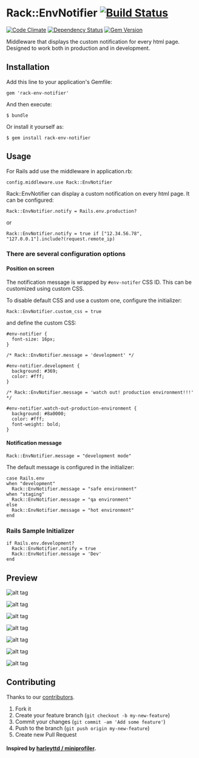 # Rack::EnvNotifier [![Build Status](https://secure.travis-ci.org/ducknorris/rack-env-notifier.png)](http://travis-ci.org/ducknorris/rack-env-notifier)

[![Code Climate](https://codeclimate.com/github/ducknorris/rack-env-notifier.png)](https://codeclimate.com/github/ducknorris/rack-env-notifier) [![Dependency Status](https://gemnasium.com/ducknorris/rack-env-notifier.png)](https://gemnasium.com/ducknorris/rack-env-notifier) [![Gem Version](https://badge.fury.io/rb/rack-env-notifier.png)](http://badge.fury.io/rb/rack-env-notifier)

Middleware that displays the custom notification for every html page. Designed to work both in production and in development.

## Installation

Add this line to your application's Gemfile:

    gem 'rack-env-notifier'

And then execute:

    $ bundle

Or install it yourself as:

    $ gem install rack-env-notifier

## Usage

For Rails add use the middleware in application.rb:

    config.middleware.use Rack::EnvNotifier


Rack::EnvNotifier can display a custom notification on every html page. It can be configured:

    Rack::EnvNotifier.notify = Rails.env.production?

or

    Rack::EnvNotifier.notify = true if ["12.34.56.78", "127.0.0.1"].include?(request.remote_ip)

### There are several configuration options

#### Position on screen

The notification message is wrapped by ``#env-notifer`` CSS ID. This can be customized using custom CSS.

To disable default CSS and use a custom one, configure the initializer:

    Rack::EnvNotifier.custom_css = true

and define the custom CSS:

    #env-notifier {
      font-size: 16px;
    }

    /* Rack::EnvNotifier.message = 'development' */

    #env-notifier.development {
      background: #369;
      color: #fff;
    }

    /* Rack::EnvNotifier.message = 'watch out! production environment!!!' */

    #env-notifier.watch-out-production-environment {
      background: #8a0000;
      color: #fff;
      font-weight: bold;
    }


#### Notification message

    Rack::EnvNotifier.message = "development mode"

The default message is configured in the initializer:

    case Rails.env
    when "development"
      Rack::EnvNotifier.message = "safe environment"
    when "staging"
      Rack::EnvNotifier.message = "qa environment"
    else
      Rack::EnvNotifier.message = "hot environment"
    end


### Rails Sample Initializer

    if Rails.env.development?
      Rack::EnvNotifier.notify = true
      Rack::EnvNotifier.message = 'Dev'
    end

## Preview

![alt tag](https://rack-env-notifier.s3.amazonaws.com/assets/preview1.png)

![alt tag](https://rack-env-notifier.s3.amazonaws.com/assets/preview2.png)

![alt tag](https://rack-env-notifier.s3.amazonaws.com/assets/preview3.png)

![alt tag](https://rack-env-notifier.s3.amazonaws.com/assets/preview4.png)

![alt tag](https://rack-env-notifier.s3.amazonaws.com/assets/preview5.png)

![alt tag](https://rack-env-notifier.s3.amazonaws.com/assets/preview6.png)

![alt tag](https://rack-env-notifier.s3.amazonaws.comassets/preview7.png)

## Contributing

Thanks to our [contributors](https://github.com/ducknorris/rack-env-notifier/graphs/contributors).

1. Fork it
2. Create your feature branch (`git checkout -b my-new-feature`)
3. Commit your changes (`git commit -am 'Add some feature'`)
4. Push to the branch (`git push origin my-new-feature`)
5. Create new Pull Request

#### Inspired by [harleyttd / miniprofiler](https://github.com/harleyttd/miniprofiler/).
